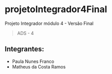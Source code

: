 # projetoIntegrador4Final
Projeto Integrador módulo 4 - Versão Final
> ADS - 4

## Integrantes:
* Paula Nunes Franco
* Matheus da Costa Ramos
